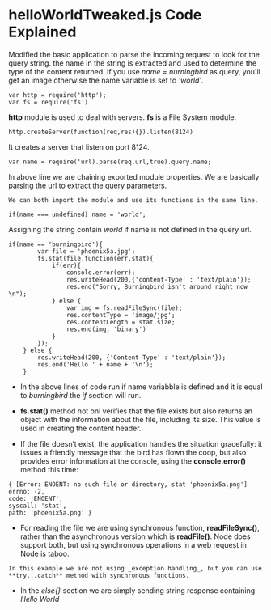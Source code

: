 # helloWorldTweaked.js Code Explained

Modified the basic application to parse the incoming request to look for the query string. the name in the string is extracted and used to determine the type of the content returned. If you use _name = nurningbird_ as query, you'll get an image otherwise the name variable is set to _'world'_.

``` Node
var http = require('http');
var fs = require('fs')
```

**http** module is used to deal with servers.
**fs** is a File System module.

```Node
http.createServer(function(req,res){}).listen(8124)
```

It creates a server that listen on port 8124.

``` Node
var name = require('url).parse(req.url,true).query.name;
```

In above line we are chaining exported module properties. We are basically parsing the url to extract the query parameters.

`We can both import the module and use its functions in the same line.`

```Node
if(name === undefined) name = 'world';
```

Assigning the string contain _world_ if name is not defined in the query url.

```Node
if(name == 'burningbird'){
        var file = 'phoenix5a.jpg';
        fs.stat(file,function(err,stat){
            if(err){
                console.error(err);
                res.writeHead(200,{'content-Type' : 'text/plain'});
                res.end("Sorry, Burningbird isn't around right now \n");
            } else {
                var img = fs.readFileSync(file);
                res.contentType = 'image/jpg';
                res.contentLength = stat.size;
                res.end(img, 'binary')
            }
        });
    } else {
        res.writeHead(200, {'Content-Type' : 'text/plain'});
        res.end('Hello ' + name + '\n');
    }
```

- In the above lines of code run if name variabble is defined and it is equal to _burningbird_ the _if_ section will run.

- **fs.stat()** method not onl verifies that the file exists but also returns an object with the information about the file, including its size. This value is used in creating the content header.

- If the file doesn’t exist, the application handles the situation gracefully: it issues a friendly message that the bird has flown the coop, but also provides error information at the console, using the **console.error()** method this time:

```
{ [Error: ENOENT: no such file or directory, stat 'phoenix5a.png']
errno: -2,
code: 'ENOENT',
syscall: 'stat',
path: 'phoenix5a.png' }
```

- For reading the file we are using synchronous function, **readFileSync()**, rather than the asynchronous version which is **readFile()**. Node does support both, but using synchronous operations in a web request in Node is taboo.

`In this example we are not using _exception handling_, but you can use **try...catch** method with synchronous functions.`

- In the _else{}_ section we are simply sending string response containing _Hello World_
